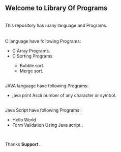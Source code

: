 <h2>Welcome to Library Of Programs </h2>

<br>
This repository has many language and Programs.
<br>
<br>
<br>
C language have following Programs:<br>
<ul>
<li> C Array Programs.</li>
<li>C Sorting Programs. </li>
<ul>
    <li> Bubble sort.</li>
    <li> Merge sort. </li>
</ul>
   </ul>
<br>
JAVA language have following Programs:<br>
<ul>
<li> java print Ascii number of any character or symbol.</li> 
</ul>
<br>
Java Script have following Programs:<br>
<ul>
<li> Hello World </li>
<li> Form Validation Using Java script .</li> 
</ul>

<br>




Thanks <b> Support </b>.
